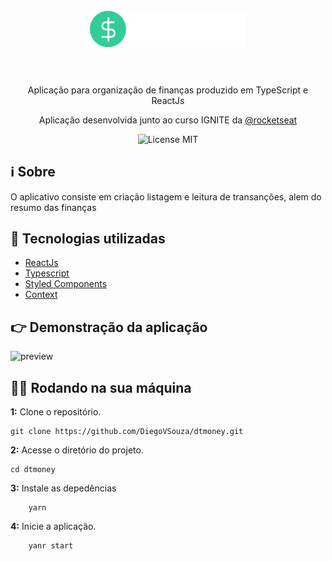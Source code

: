 <h1 align="center">
<br>
  <img src="./src/assets/imgs/Logo.svg" alt="logo" width="250">
<br>
<br>
</h1>

<p align="center">Aplicação para organização de finanças produzido em TypeScript e ReactJs </p> 
 <p align="center">Aplicação desenvolvida junto ao curso IGNITE da <a href="https://www.rocketseat.com.br/">@rocketseat</a> </p>

<p align="center">
    <img src="https://img.shields.io/badge/License-MIT-blue.svg" alt="License MIT">
  </a>  
</p>

## ℹ Sobre

<p>O aplicativo consiste em criação listagem e leitura de transanções, alem do resumo das finanças
</p>


## 🚀 Tecnologias utilizadas
- [ReactJs](https://reactjs.org/)
- [Typescript](https://www.typescriptlang.org/)
- [Styled Components](https://styled-components.com/)
- [Context](https://reactjs.org/docs/context.html)

## 👉 Demonstração da aplicação
  <img src="./src/assets/preview.gif" alt="preview">

## 👨‍💻 Rodando na sua máquina

**1:** Clone o repositório.

```
git clone https://github.com/DiegoVSouza/dtmoney.git

```

**2:** Acesse o diretório do projeto.

```
cd dtmoney

```

**3:** Instale as depedências
```
    yarn

```
**4:** Inicie a aplicação.
```
    yanr start
   
```

